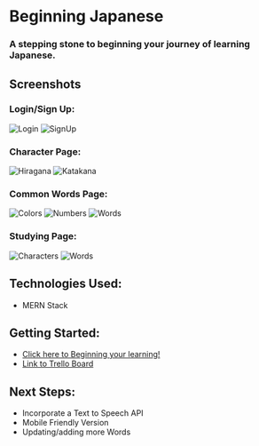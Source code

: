 # Beginning Japanese

### A stepping stone to beginning your journey of learning Japanese.

## Screenshots

### Login/Sign Up:
![Login](https://i.imgur.com/NqJ3nar.png)
![SignUp](https://i.imgur.com/ux4DN47.png)

### Character Page:
![Hiragana](https://i.imgur.com/np3JFnk.png)
![Katakana](https://i.imgur.com/dETinXf.png)

### Common Words Page:
![Colors](https://i.imgur.com/6aAHYTk.png)
![Numbers](https://i.imgur.com/V4ODbMh.png)
![Words](https://i.imgur.com/Rs6A982.png)

### Studying Page:
![Characters](https://i.imgur.com/f1Q22zD.png)
![Words](https://i.imgur.com/otGbKYG.png)

## Technologies Used:
* MERN Stack

## Getting Started:
* [Click here to Beginning your learning!](https://beginning-japanese.herokuapp.com/)
* [Link to Trello Board](https://trello.com/b/p6wt8Jx4/project-4)

## Next Steps:
* Incorporate a Text to Speech API
* Mobile Friendly Version
* Updating/adding more Words